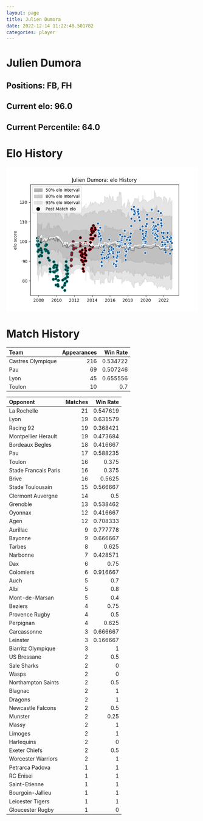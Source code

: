 ```yaml
---  
layout: page  
title: Julien Dumora  
date: 2022-12-14 11:22:48.501782  
categories: player  
---
```

# Julien Dumora

## Positions: FB, FH

## Current elo: 96.0

## Current Percentile: 64.0

# Elo History


![elo history](history_JulienDumora.png)
# Match History


| Team              |   Appearances |   Win Rate |
|:------------------|--------------:|-----------:|
| Castres Olympique |           216 |   0.534722 |
| Pau               |            69 |   0.507246 |
| Lyon              |            45 |   0.655556 |
| Toulon            |            10 |   0.7      |

| Opponent             |   Matches |   Win Rate |
|:---------------------|----------:|-----------:|
| La Rochelle          |        21 |   0.547619 |
| Lyon                 |        19 |   0.631579 |
| Racing 92            |        19 |   0.368421 |
| Montpellier Herault  |        19 |   0.473684 |
| Bordeaux Begles      |        18 |   0.416667 |
| Pau                  |        17 |   0.588235 |
| Toulon               |        16 |   0.375    |
| Stade Francais Paris |        16 |   0.375    |
| Brive                |        16 |   0.5625   |
| Stade Toulousain     |        15 |   0.566667 |
| Clermont Auvergne    |        14 |   0.5      |
| Grenoble             |        13 |   0.538462 |
| Oyonnax              |        12 |   0.416667 |
| Agen                 |        12 |   0.708333 |
| Aurillac             |         9 |   0.777778 |
| Bayonne              |         9 |   0.666667 |
| Tarbes               |         8 |   0.625    |
| Narbonne             |         7 |   0.428571 |
| Dax                  |         6 |   0.75     |
| Colomiers            |         6 |   0.916667 |
| Auch                 |         5 |   0.7      |
| Albi                 |         5 |   0.8      |
| Mont-de-Marsan       |         5 |   0.4      |
| Beziers              |         4 |   0.75     |
| Provence Rugby       |         4 |   0.5      |
| Perpignan            |         4 |   0.625    |
| Carcassonne          |         3 |   0.666667 |
| Leinster             |         3 |   0.166667 |
| Biarritz Olympique   |         3 |   1        |
| US Bressane          |         2 |   0.5      |
| Sale Sharks          |         2 |   0        |
| Wasps                |         2 |   0        |
| Northampton Saints   |         2 |   0.5      |
| Blagnac              |         2 |   1        |
| Dragons              |         2 |   1        |
| Newcastle Falcons    |         2 |   0.5      |
| Munster              |         2 |   0.25     |
| Massy                |         2 |   1        |
| Limoges              |         2 |   1        |
| Harlequins           |         2 |   0        |
| Exeter Chiefs        |         2 |   0.5      |
| Worcester Warriors   |         2 |   1        |
| Petrarca Padova      |         1 |   1        |
| RC Enisei            |         1 |   1        |
| Saint-Etienne        |         1 |   1        |
| Bourgoin-Jallieu     |         1 |   1        |
| Leicester Tigers     |         1 |   1        |
| Gloucester Rugby     |         1 |   0        |